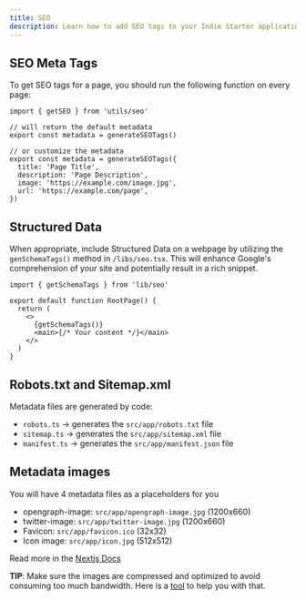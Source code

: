 ```yaml
---
title: SEO
description: Learn how to add SEO tags to your Indie Starter application.
---
```


## SEO Meta Tags

To get SEO tags for a page, you should run the following function on every page:

```tsx
import { getSEO } from 'utils/seo'

// will return the default metadata
export const metadata = generateSEOTags()

// or customize the metadata
export const metadata = generateSEOTags({
  title: 'Page Title',
  description: 'Page Description',
  image: 'https://example.com/image.jpg',
  url: 'https://example.com/page',
})
```

## Structured Data

When appropriate, include Structured Data on a webpage by utilizing the `genSchemaTags()` method in `/libs/seo.tsx`. This will enhance Google's comprehension of your site and potentially result in a rich snippet.

```tsx
import { getSchemaTags } from 'lib/seo'

export default function RootPage() {
  return (
    <>
      {getSchemaTags()}
      <main>{/* Your content */}</main>
    </>
  )
}
```

## Robots.txt and Sitemap.xml

Metadata files are generated by code:

- `robots.ts` -> generates the `src/app/robots.txt` file
- `sitemap.ts` -> generates the `src/app/sitemap.xml` file
- `manifest.ts` -> generates the `src/app/manifest.json` file

## Metadata images

You will have 4 metadata files as a placeholders for you

- opengraph-image: `src/app/opengraph-image.jpg` (1200x660)
- twitter-image: `src/app/twitter-image.jpg` (1200x660)
- Favicon: `src/app/favicon.ico` (32x32)
- Icon image: `src/app/icon.jpg` (512x512)

Read more in the [Nextjs Docs](https://nextjs.org/docs/app/api-reference/file-conventions/metadata/opengraph-image#image-files-jpg-png-gif)

**TIP**: Make sure the images are compressed and optimized to avoid consuming too much bandwidth. Here is a [tool](https://squoosh.app/) to help you with that.
